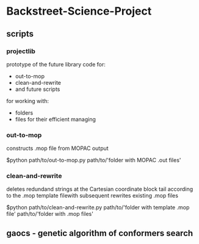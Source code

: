 # Backstreet-Science-Project

## scripts

### projectlib
prototype of the future library code for:
* out-to-mop
* clean-and-rewrite
* and future scripts

for working with:
* folders
* files
for their efficient managing

### out-to-mop
constructs .mop file from MOPAC output

$python path/to/out-to-mop.py path/to/'folder with MOPAC .out files'

### clean-and-rewrite
deletes redundand strings at the Cartesian coordinate block tail according to the .mop template filewith subsequent rewrites existing .mop files
  
$python path/to/clean-and-rewrite.py path/to/'folder with template .mop file' path/to/'folder with .mop files'

## **gaocs** - **g**enetic **a**lgorithm **o**f **c**onformers **s**earch

